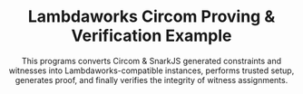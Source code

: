 <div align="center">

# Lambdaworks Circom Proving & Verification Example

This programs converts Circom & SnarkJS generated constraints and witnesses into Lambdaworks-compatible instances, performs trusted setup, generates proof, and finally verifies the integrity of witness assignments.
